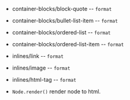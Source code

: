 - container-blocks/block-quote -- `format`
- container-blocks/bullet-list-item -- `format`
- container-blocks/ordered-list -- `format`
- container-blocks/ordered-list-item -- `format`

- inlines/link -- `format`
- inlines/image -- `format`
- inlines/html-tag -- `format`

- `Node.render()` render node to html.
